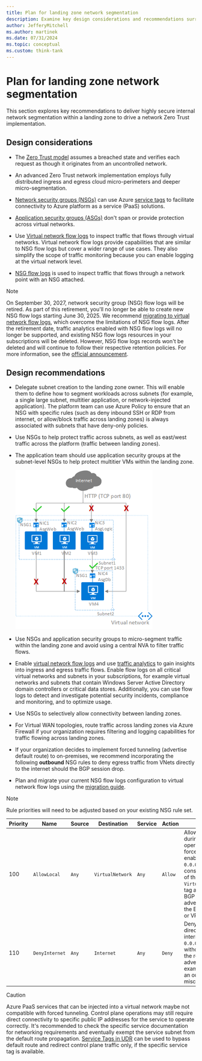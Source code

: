 ```yaml
---
title: Plan for landing zone network segmentation
description: Examine key design considerations and recommendations surrounding network segmentation with Azure landing zones.
author: JefferyMitchell
ms.author: martinek
ms.date: 07/31/2024
ms.topic: conceptual
ms.custom: think-tank
---
```


# Plan for landing zone network segmentation

This section explores key recommendations to deliver highly secure internal network segmentation within a landing zone to drive a network Zero Trust implementation.

## Design considerations

- The [Zero Trust model](/security/zero-trust/deploy/networks) assumes a breached state and verifies each request as though it originates from an uncontrolled network.

- An advanced Zero Trust network implementation employs fully distributed ingress and egress cloud micro-perimeters and deeper micro-segmentation.

- [Network security groups (NSGs)](/azure/virtual-network/network-security-groups-overview) can use Azure [service tags](/azure/virtual-network/service-tags-overview) to facilitate connectivity to Azure platform as a service (PaaS) solutions.

- [Application security groups (ASGs)](/azure/virtual-network/application-security-groups) don't span or provide protection across virtual networks.

- Use [Virtual network flow logs](/azure/network-watcher/vnet-flow-logs-overview) to inspect traffic that flows through virtual networks. Virtual network flow logs provide capabilities that are similar to NSG flow logs but cover a wider range of use cases. They also simplify the scope of traffic monitoring because you can enable logging at the virtual network level.

- [NSG flow logs](/azure/network-watcher/network-watcher-nsg-flow-logging-overview) is used to inspect traffic that flows through a network point with an NSG attached.

> [!NOTE]
> On September 30, 2027, network security group (NSG) flow logs will be retired. As part of this retirement, you'll no longer be able to create new NSG flow logs starting June 30, 2025. We recommend [migrating to virtual network flow logs](/azure/network-watcher/nsg-flow-logs-migrate), which overcome the limitations of NSG flow logs. After the retirement date, traffic analytics enabled with NSG flow logs will no longer be supported, and existing NSG flow logs resources in your subscriptions will be deleted. However, NSG flow logs records won't be deleted and will continue to follow their respective retention policies. For more information, see the [official announcement](https://azure.microsoft.com/updates?id=Azure-NSG-flow-logs-Retirement).

## Design recommendations

- Delegate subnet creation to the landing zone owner. This will enable them to define how to segment workloads across subnets (for example, a single large subnet, multitier application, or network-injected application). The platform team can use Azure Policy to ensure that an NSG with specific rules (such as deny inbound SSH or RDP from internet, or allow/block traffic across landing zones) is always associated with subnets that have deny-only policies.

- Use NSGs to help protect traffic across subnets, as well as east/west traffic across the platform (traffic between landing zones).

- The application team should use application security groups at the subnet-level NSGs to help protect multitier VMs within the landing zone.

    [![Diagram that shows how application security group works.](./media/azure-asg.png)](./media/azure-asg.png#lightbox)

- Use NSGs and application security groups to micro-segment traffic within the landing zone and avoid using a central NVA to filter traffic flows.

- Enable [virtual network flow logs](/azure/network-watcher/vnet-flow-logs-overview) and use [traffic analytics](/azure/network-watcher/traffic-analytics) to gain insights into ingress and egress traffic flows. Enable flow logs on all critical virtual networks and subnets in your subscriptions, for example virtual networks and subnets that contain Windows Server Active Directory domain controllers or critical data stores. Additionally, you can use flow logs to detect and investigate potential security incidents, compliance and monitoring, and to optimize usage.

- Use NSGs to selectively allow connectivity between landing zones.

- For Virtual WAN topologies, route traffic across landing zones via Azure Firewall if your organization requires filtering and logging capabilities for traffic flowing across landing zones.

- If your organization decides to implement forced tunneling (advertise default route) to on-premises, we recommend incorporating the following **outbound** NSG rules to deny egress traffic from VNets directly to the internet should the BGP session drop.

- Plan and migrate your current NSG flow logs configuration to virtual network flow logs using the [migration guide](/azure/network-watcher/nsg-flow-logs-migrate).

> [!NOTE]
> Rule priorities will need to be adjusted based on your existing NSG rule set.

  | Priority | Name | Source | Destination | Service | Action | Remark |
  | --- | --- | --- | --- | --- | --- | --- |
  | 100 | `AllowLocal` | `Any` | `VirtualNetwork` | `Any` | `Allow` | Allow traffic during normal operations. With forced tunneling enabled, `0.0.0.0/0` is considered part of the `VirtualNetwork` tag as long as BGP is advertising it to the ExpressRoute or VPN Gateway. |
  | 110 | `DenyInternet` | `Any` | `Internet` | `Any` | `Deny` | Deny traffic directly to the internet if the `0.0.0.0/0` route is withdrawn from the routes advertised (for example, due to an outage or misconfiguration). |

> [!CAUTION]
> Azure PaaS services that can be injected into a virtual network maybe not compatible with forced tunneling. Control plane operations may still require direct connectivity to specific public IP addresses for the service to operate correctly. It's recommended to check the specific service documentation for networking requirements and eventually exempt the service subnet from the default route propagation. [Service Tags in UDR](/azure/virtual-network/virtual-networks-udr-overview#service-tags-for-user-defined-routes) can be used to bypass default route and redirect control plane traffic only, if the specific service tag is available.
